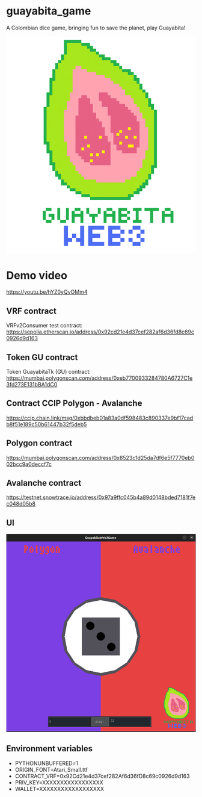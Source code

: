 # guayabita_game

A Colombian dice game, bringing fun to save the planet, play Guayabita!

![](img/logo.png)

# Demo video

[](https://youtu.be/hYZ0yQvOMm4)
https://youtu.be/hYZ0yQvOMm4

## VRF contract

VRFv2Consumer test contract: https://sepolia.etherscan.io/address/0x92cd21e4d37cef282af6d36fd8c69c0926d9d163

## Token GU contract

Token GuayabitaTk (GU) contract: https://mumbai.polygonscan.com/address/0xeb7700933284780A6727C1e3fd273E131bBA1dC0

## Contract CCIP Polygon - Avalanche

https://ccip.chain.link/msg/0xbbdbeb01a83a0df598483c890337e9bf17cadb8f51e189c50b61447b32f5deb5

## Polygon contract

https://mumbai.polygonscan.com/address/0x8523c1d25da7df6e5f7770eb002bcc9a0deccf7c

## Avalanche contract

https://testnet.snowtrace.io/address/0x97a9ffc045b4a89d0148bded7181f7ec048d05b8

## UI

![](img/ui.png)

## Environment variables

* PYTHONUNBUFFERED=1
* ORIGIN_FONT=Atari_Small.ttf
* CONTRACT_VRF=0x92Cd21e4d37cef282Af6d36fD8c69c0926d9d163
* PRIV_KEY=XXXXXXXXXXXXXXXXX
* WALLET=XXXXXXXXXXXXXXXXXX